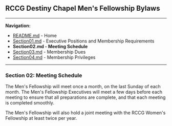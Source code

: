 
## RCCG Destiny Chapel Men's Fellowship Bylaws
___________________________________________________________________________________________________________________
**Navigation:**
- [README.md](README.md) - Home
- [Section01.md](Section01.md) - Executive Positions and Membership Requirements
- **Section02.md - Meeting Schedule**
- [Section03.md](Section03.md) - Membership Dues
- [Section04.md](Section04.md) - Membership Privileges

___________________________________________________________________________________________________________________

### Section 02: Meeting Schedule

The Men's Fellowship will meet once a month, on the last Sunday of each month.  The Men's Fellowship Executives will meet a few days before each meeting to ensure that all preparations are complete, and that each meeting is completed smoothly.

The Men's Fellowship will also hold a joint meeting with the RCCG Women's Fellowship at least twice per year.
